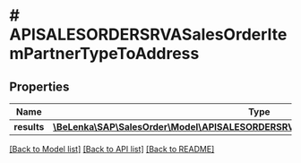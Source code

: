 # # APISALESORDERSRVASalesOrderItemPartnerTypeToAddress

## Properties

Name | Type | Description | Notes
------------ | ------------- | ------------- | -------------
**results** | [**\BeLenka\SAP\SalesOrder\Model\APISALESORDERSRVASalesOrderItemPartnerAddressType[]**](APISALESORDERSRVASalesOrderItemPartnerAddressType.md) |  | [optional]

[[Back to Model list]](../../README.md#models) [[Back to API list]](../../README.md#endpoints) [[Back to README]](../../README.md)
